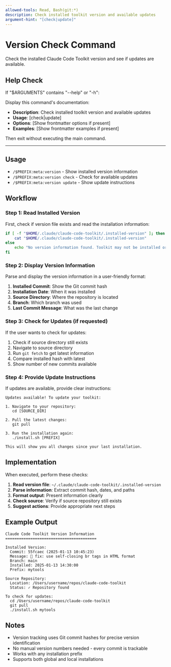 ```yaml
---
allowed-tools: Read, Bash(git:*)
description: Check installed toolkit version and available updates
argument-hint: "[check|update]"
---
```


# Version Check Command

Check the installed Claude Code Toolkit version and see if updates are available.

## Help Check

If "$ARGUMENTS" contains "--help" or "-h":

Display this command's documentation:

- **Description**: Check installed toolkit version and available updates
- **Usage**: [check|update]
- **Options**: [Show frontmatter options if present]
- **Examples**: [Show frontmatter examples if present]

Then exit without executing the main command.

---

## Usage

- `/$PREFIX:meta:version` - Show installed version information
- `/$PREFIX:meta:version check` - Check for available updates
- `/$PREFIX:meta:version update` - Show update instructions

## Workflow

### Step 1: Read Installed Version

First, check if version file exists and read the installation information:

```bash
if [ -f "$HOME/.claude/claude-code-toolkit/.installed-version" ]; then
    cat "$HOME/.claude/claude-code-toolkit/.installed-version"
else
    echo "No version information found. Toolkit may not be installed or needs reinstallation."
fi
```

### Step 2: Display Version Information

Parse and display the version information in a user-friendly format:

1. **Installed Commit**: Show the Git commit hash
2. **Installation Date**: When it was installed
3. **Source Directory**: Where the repository is located
4. **Branch**: Which branch was used
5. **Last Commit Message**: What was the last change

### Step 3: Check for Updates (if requested)

If the user wants to check for updates:

1. Check if source directory still exists
2. Navigate to source directory
3. Run `git fetch` to get latest information
4. Compare installed hash with latest
5. Show number of new commits available

### Step 4: Provide Update Instructions

If updates are available, provide clear instructions:

```
Updates available! To update your toolkit:

1. Navigate to your repository:
   cd [SOURCE_DIR]

2. Pull the latest changes:
   git pull

3. Run the installation again:
   ./install.sh [PREFIX]

This will show you all changes since your last installation.
```

## Implementation

When executed, perform these checks:

1. **Read version file**: `~/.claude/claude-code-toolkit/.installed-version`
2. **Parse information**: Extract commit hash, dates, and paths
3. **Format output**: Present information clearly
4. **Check source**: Verify if source repository still exists
5. **Suggest actions**: Provide appropriate next steps

## Example Output

```
Claude Code Toolkit Version Information
========================================

Installed Version:
  Commit: 55fcaec (2025-01-13 10:45:23)
  Message: 🐛 fix: use self-closing br tags in HTML format
  Branch: main
  Installed: 2025-01-13 14:30:00
  Prefix: mytools

Source Repository:
  Location: /Users/username/repos/claude-code-toolkit
  Status: ✓ Repository found

To check for updates:
  cd /Users/username/repos/claude-code-toolkit
  git pull
  ./install.sh mytools
```

## Notes

- Version tracking uses Git commit hashes for precise version identification
- No manual version numbers needed - every commit is trackable
- Works with any installation prefix
- Supports both global and local installations
